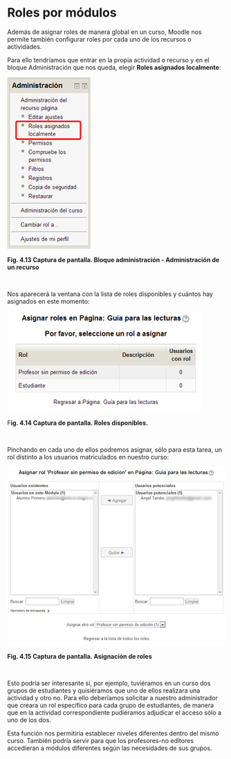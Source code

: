 
# Roles por módulos

Además de asignar roles de manera global en un curso, Moodle nos permite también configurar roles por cada uno de los recursos o actividades.

Para ello tendríamos que entrar en la propia actividad o recurso y en el bloque Administración que nos queda, elegir **Roles asignados localmente**:


![](img/opciones_administracion_una_actividad.png)

**Fig. 4.13 Captura de pantalla. Bloque administración - Administración de un recurso**

 

Nos aparecerá la ventana con la lista de roles disponibles y cuántos hay asignados en este momento:


![](img/lista_de_roles.png)

F**ig. 4.14 Captura de pantalla. Roles disponibles.**

 

Pinchando en cada uno de ellos podremos asignar, sólo para esta tarea, un rol distinto a los usuarios matriculados en nuestro curso:


![](img/asignar_rol_en_un_recurso.png)

**Fig. 4.15 Captura de pantalla. Asignación de roles**

 

Esto podría ser interesante si, por ejemplo, tuviéramos en un curso dos grupos de estudiantes y quisiéramos que uno de ellos realizara una actividad y otro no. Para ello deberíamos solicitar a nuestro administrador que creara un rol específico para cada grupo de estudiantes, de manera que en la actividad correspondiente pudiéramos adjudicar el acceso sólo a uno de los dos.

Esta función nos permitiría establecer niveles diferentes dentro del mismo curso. También podría servir para que los profesores-no editores accedieran a módulos diferentes según las necesidades de sus grupos.

